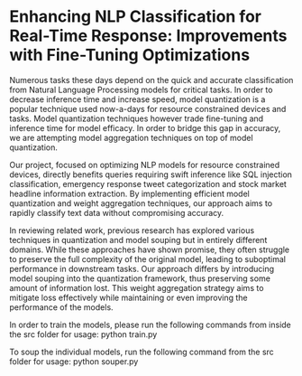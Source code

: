 # Enhancing NLP Classification for Real-Time Response: Improvements with Fine-Tuning Optimizations

Numerous tasks these days depend on the quick and accurate 
classification from Natural Language Processing models for critical tasks. 
In order to decrease inference time and increase speed, model
quantization is a popular technique used now-a-days for resource
constrained devices and tasks. Model quantization techniques 
however trade fine-tuning and inference time for model efficacy. In
order to bridge this gap in accuracy, we are attempting model 
aggregation techniques on top of model quantization.

Our project, focused on optimizing NLP models for resource 
constrained devices, directly benefits queries requiring swift inference
like SQL injection classification, emergency response tweet 
categorization and stock market headline information extraction. By
implementing efficient model quantization and weight aggregation
techniques, our approach aims to rapidly classify text data without
compromising accuracy.

In reviewing related work, previous research has explored 
various techniques in quantization and model souping but in entirely
different domains. While these approaches have shown promise,
they often struggle to preserve the full complexity of the original
model, leading to suboptimal performance in downstream tasks.
Our approach differs by introducing model souping into the 
quantization framework, thus preserving some amount of information
lost. This weight aggregation strategy aims to mitigate loss 
effectively while maintaining or even 
improving the performance of the models.

In order to train the models, please run the following commands from inside the src folder for usage:
python train.py

To soup the individual models, run the following command from the src folder for usage:
python souper.py
